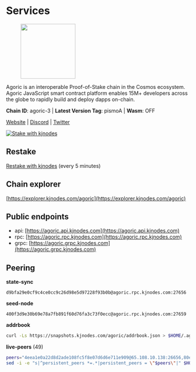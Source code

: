 # Services

<figure><img src="https://raw.githubusercontent.com/kj89/testnet_manuals/main/pingpub/logos/agoric.png" width="150" alt=""><figcaption></figcaption></figure>

Agoric is an interoperable Proof-of-Stake chain in the Cosmos ecosystem.  Agoric JavaScript smart contract platform enables 15M+ developers across the  globe to rapidly build and deploy dapps on-chain.

**Chain ID**: agoric-3 | **Latest Version Tag**: pismoA | **Wasm**: OFF

[Website](https://agoric.com) | [Discord](https://discord.com/invite/qDW8DRes4s) | [Twitter](https://twitter.com/agoric)

[![Stake with kjnodes](https://i.ibb.co/cr44Q8j/button-stake-with-kjnodes.png)](https://restake.app/agoric/agoricvaloper1ku5sm2twlsywdrp4wz3kfwgyrtqtp0lpr3nvk8)

## Restake

[Restake with kjnodes](https://restake.app/agoric/agoricvaloper1ku5sm2twlsywdrp4wz3kfwgyrtqtp0lpr3nvk8) (every 5 minutes)
## Chain explorer
[https://explorer.kjnodes.com/agoric](https://explorer.kjnodes.com/agoric)

## Public endpoints

* api: [https://agoric.api.kjnodes.com](https://agoric.api.kjnodes.com)
* rpc: [https://agoric.rpc.kjnodes.com](https://agoric.rpc.kjnodes.com)
* grpc: [https://agoric.grpc.kjnodes.com](https://agoric.grpc.kjnodes.com)

## Peering

**state-sync**

```text
d9bfa29e0cf9c4ce0cc9c26d98e5d97228f93b0b@agoric.rpc.kjnodes.com:27656
```

**seed-node**

```text
400f3d9e30b69e78a7fb891f60d76fa3c73f0ecc@agoric.rpc.kjnodes.com:27659
```

**addrbook**
```bash
curl -Ls https://snapshots.kjnodes.com/agoric/addrbook.json > $HOME/.agoric/config/addrbook.json
```

**live-peers** (49)
```bash
peers="4eea1e0a22d8d2ade108fc5f8e07d6d6e711e909@65.108.10.138:26656,80e8d307c7b1e7027645a0054ba3e08addfa83b2@88.99.217.85:26656,d9bfa29e0cf9c4ce0cc9c26d98e5d97228f93b0b@65.109.88.38:27656,0f642db2770d4dd3e0d030b2f14f1365e40f3b38@185.146.148.101:26657,a38a30c1dd31f63be2befd40b82964b215c3c288@165.22.251.28:26656,9661393350ef8224aaa620f543a7710c9af9c495@195.14.6.55:26656,d56af8cb0716909f9b804e7dec8c1d34ae4eed16@65.108.142.81:26676,6ce40009eae67f6408533eab7c64a794858abe94@138.201.121.185:26656,711f6f36a6ec3924b6d721de6adce604092e59f2@116.202.226.169:26656,1d4d7b77e79c2dad9e8586df4f30c7b550f5d49b@13.40.153.111:26656,fc5d5569cffd802c73f91df3fbe7f829e0bf132d@35.75.235.53:26656,4cfac01c912d33f74cb7b66e8b7005aaae47fc2a@146.190.59.8:26060,586df7471fb74a7e182d6a96b6c8b1a58b0ed7a9@18.142.177.75:26656,63bd6649f80362ce513027d99ef32c826fdbd259@45.9.62.136:26656,9e673680df593d841b0e09c49f87409654d84ae9@95.217.202.49:37656,cfc29147c8bfe80550c70f357a5385f62426507d@188.214.129.233:44656,f095bb53006ebddcbbf29c8df70dddcba6419e36@142.93.145.13:26656,86d9c73c7687611a6a2619f0186e7ea59ff8af25@206.189.26.213:26060,0837c0dac0bb15e79e64207bb0fa5a9a6fa42ad4@178.62.116.62:26656,2aedd7163a8ee725507e461b13fb90c091ee1c42@128.0.51.32:26656,0464c8dded70d01f5ab50a8d6047a6b27ddf2ccd@84.244.95.232:26656,9ed68bef54712b46713ac755ab7a6e7ad30694ef@192.99.44.79:14456,93edbbec5e945f5cf692c96bf8181afef9687869@138.201.63.38:26666,ebc272824924ea1a27ea3183dd0b9ba713494f83@195.3.220.135:27106,8832d61e9b8856c0a80e240970a9200c69c101b7@88.99.161.228:21156,47c35c8137ad2098e0b2a79077fea93a530034d8@185.144.83.130:26656,8c30ee29afc4b77cf98222edcc3fe823cf1e8306@195.201.106.244:26656,90f39ace82550b0e3b0c63ac0435f1935baba725@65.109.35.50:20658,0861af66b3f637db967120d690758ee08222794c@75.119.148.118:36656,ca4c3b9d0cf78d934a3b972c328db2e4a9a66c42@64.32.40.134:26656,86ae5b4d883a0b035a3ec0e17b1f98a545e6ad5b@44.225.233.214:26656,2bda83f1501d30187e662c59d75ed4ffffcf8004@135.181.142.117:26656,e759de7a872eff293ab1316a0745eb5fdd5614f3@88.217.142.187:26656,875f8b359148f0d2a4bb501f8ae8a0cd4560bff3@161.97.153.219:26656,8698ec1488fbf96f817e15a07552139be9f8b35f@139.59.0.208:26656,ee236040d06e78d70c3f34722407857615b1a755@34.66.30.56:26656,14c8fd41e030160bf28cb42ede8d6a0161563bfb@204.12.225.34:26656,190ead3cfb1bd655241418f3ef9ba40bbf2deecd@157.90.130.44:26656,1bc9d0bc21a36cbe549088b49539b73e7580506b@89.58.3.166:26656,aede0d57cd77051cf1270675fa770c22e8074501@64.32.40.117:26656,576e4e90b785fb16c129a0141b57342e51fd61b4@193.176.85.156:26656,3704274281d20dc09e7161d80a1e16bcb2de0fbf@185.216.33.154:26656,e07945e91c6f9936e3dee73afd49d904be320c99@128.0.51.3:26656,e70955351f601ea5be9a9bf41032949a777f31b3@207.244.255.229:10003,d7e0eedf5756b8c085104fb76c069ba3506f2183@80.64.208.64:26656,f8ff12a774770fea36beadb303ccffc86863c6ec@65.109.69.59:14456,ecdfb6d2223b562956eeb205cdd4b81e3e6e8581@213.135.246.90:26656,d03a9974f14ae380fdb7caf46ec71ce5278f0356@34.72.231.9:26656,5e0acd690771af91625095185f6081dd1bccdb8f@78.47.21.189:26656"
sed -i -e "s|^persistent_peers *=.*|persistent_peers = \"$peers\"|" $HOME/.agoric/config/config.toml
```
